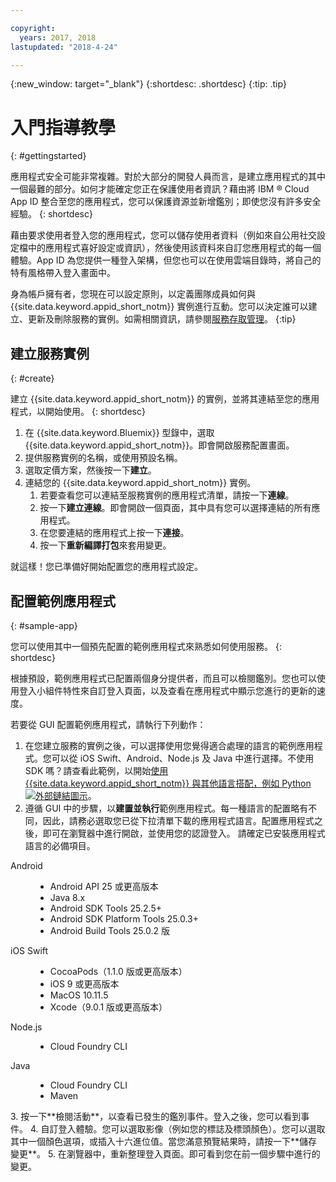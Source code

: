 ```yaml
---

copyright:
  years: 2017, 2018
lastupdated: "2018-4-24"

---
```


{:new_window: target="_blank"}
{:shortdesc: .shortdesc}
{:tip: .tip}

# 入門指導教學
{: #gettingstarted}

應用程式安全可能非常複雜。對於大部分的開發人員而言，是建立應用程式的其中一個最難的部分。如何才能確定您正在保護使用者資訊？藉由將 IBM ® Cloud App ID 整合至您的應用程式，您可以保護資源並新增鑑別；即使您沒有許多安全經驗。
{: shortdesc}

藉由要求使用者登入您的應用程式，您可以儲存使用者資料（例如來自公用社交設定檔中的應用程式喜好設定或資訊），然後使用該資料來自訂您應用程式的每一個體驗。App ID 為您提供一種登入架構，但您也可以在使用雲端目錄時，將自己的特有風格帶入登入畫面中。


身為帳戶擁有者，您現在可以設定原則，以定義團隊成員如何與 {{site.data.keyword.appid_short_notm}} 實例進行互動。您可以決定誰可以建立、更新及刪除服務的實例。如需相關資訊，請參閱[服務存取管理](/docs/services/appid/iam.html)。
{:tip}

## 建立服務實例
{: #create}

建立 {{site.data.keyword.appid_short_notm}} 的實例，並將其連結至您的應用程式，以開始使用。
{: shortdesc}

1. 在 {{site.data.keyword.Bluemix}} 型錄中，選取 {{site.data.keyword.appid_short_notm}}。即會開啟服務配置畫面。
2. 提供服務實例的名稱，或使用預設名稱。
3. 選取定價方案，然後按一下**建立**。
4. 連結您的 {{site.data.keyword.appid_short_notm}} 實例。
    1. 若要查看您可以連結至服務實例的應用程式清單，請按一下**連線**。
    2. 按一下**建立連線**。即會開啟一個頁面，其中具有您可以選擇連結的所有應用程式。
    3. 在您要連結的應用程式上按一下**連接**。
    4. 按一下**重新編譯打包**來套用變更。

就這樣！您已準備好開始配置您的應用程式設定。


## 配置範例應用程式
{: #sample-app}

您可以使用其中一個預先配置的範例應用程式來熟悉如何使用服務。
{: shortdesc}

根據預設，範例應用程式已配置兩個身分提供者，而且可以檢閱鑑別。您也可以使用登入小組件特性來自訂登入頁面，以及查看在應用程式中顯示您進行的更新的速度。

若要從 GUI 配置範例應用程式，請執行下列動作：

1. 在您建立服務的實例之後，可以選擇使用您覺得適合處理的語言的範例應用程式。您可以從 iOS Swift、Android、Node.js 及 Java 中進行選擇。不使用 SDK 嗎？請查看此範例，以開始<a href="https://github.com/mnsn/appid-python-flask-example" target="_blank">使用 {{site.data.keyword.appid_short_notm}} 與其他語言搭配，例如 Python <img src="../../icons/launch-glyph.svg" alt="外部鏈結圖示"></a>。
2. 遵循 GUI 中的步驟，以**建置並執行**範例應用程式。每一種語言的配置略有不同，因此，請務必選取您已從下拉清單下載的應用程式語言。配置應用程式之後，即可在瀏覽器中進行開啟，並使用您的認證登入。
  請確定已安裝應用程式語言的必備項目。
  <dl>
    <dt> Android</dt>
      <dd><ul><li> Android API 25 或更高版本</li><li> Java 8.x </li><li> Android SDK Tools 25.2.5+ </li><li> Android SDK Platform Tools 25.0.3+ </li><li> Android Build Tools 25.0.2 版 </li></ul></dd>
    <dt> iOS Swift </dt>
      <dd><ul><li> CocoaPods（1.1.0 版或更高版本）</li><li> iOS 9 或更高版本</li><li> MacOS 10.11.5 </li><li> Xcode（9.0.1 版或更高版本）</li></ul></dd>
    <dt> Node.js </dt>
      <dd><ul><li> Cloud Foundry CLI </li></ul></dd>
    <dt> Java

</dt>
      <dd><ul><li> Cloud Foundry CLI </li><li> Maven </li></ul></dd>
  </dl>
3. 按一下**檢閱活動**，以查看已發生的鑑別事件。登入之後，您可以看到事件。
4. 自訂登入體驗。您可以選取影像（例如您的標誌及標頭顏色）。您可以選取其中一個顏色選項，或插入十六進位值。當您滿意預覽結果時，請按一下**儲存變更**。
5. 在瀏覽器中，重新整理登入頁面。即可看到您在前一個步驟中進行的變更。
